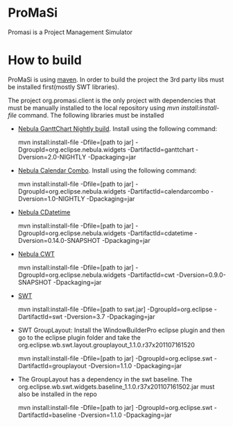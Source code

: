 ProMaSi
=============================
Promasi is a Project Management Simulator

How to build
=============================
ProMaSi is using [maven](http://www.apache.org/).
In order to build the project the 3rd party libs must be installed first(mostly SWT libraries).

The project org.promasi.client is the only project with dependencies that must be manually installed 
to the local repository using *mvn install:install-file* command.
The following libraries must be installed

*	[Nebula GanttChart Nightly build](http://www.hexapixel.com/files/nightly/org.eclipse.nebula.widgets.ganttchart-2.0-NIGHTLY.jar). Install using the following command:

	mvn install:install-file -Dfile=[path to jar] -DgroupId=org.eclipse.nebula.widgets -DartifactId=ganttchart -Dversion=2.0-NIGHTLY -Dpackaging=jar
	
*	[Nebula Calendar Combo](http://www.hexapixel.com/files/nightly/org.eclipse.nebula.widgets.calendarcombo-1.0-NIGHTLY.jar). Install using the following command:
	
	mvn install:install-file -Dfile=[path to jar] -DgroupId=org.eclipse.nebula.widgets -DartifactId=calendarcombo -Dversion=1.0-NIGHTLY -Dpackaging=jar
	
*	[Nebula CDatetime](https://hudson.eclipse.org/hudson/job/maven-nebula-inc-nightly/lastSuccessfulBuild/artifact/org.eclipse.nebula.widgets.cdatetime/target/org.eclipse.nebula.widgets.cdatetime-0.14.0-SNAPSHOT.jar)

	mvn install:install-file -Dfile=[path to jar] -DgroupId=org.eclipse.nebula.widgets -DartifactId=cdatetime -Dversion=0.14.0-SNAPSHOT -Dpackaging=jar
	
*	[Nebula CWT](https://hudson.eclipse.org/hudson/job/maven-nebula-inc-nightly/lastSuccessfulBuild/artifact/org.eclipse.nebula.cwt/target/org.eclipse.nebula.cwt-0.9.0-SNAPSHOT.jar)

	mvn install:install-file -Dfile=[path to jar] -DgroupId=org.eclipse.nebula.widgets -DartifactId=cwt -Dversion=0.9.0-SNAPSHOT -Dpackaging=jar
	
*	[SWT](http://www.eclipse.org/swt/)

	mvn install:install-file -Dfile=[path to swt.jar] -DgroupId=org.eclipse -DartifactId=swt -Dversion=3.7 -Dpackaging=jar
	
*	SWT GroupLayout: Install the WindowBuilderPro eclipse plugin and then go to the eclipse plugin folder and take the org.eclipse.wb.swt.layout.grouplayout_1.1.0.r37x201107161520

	mvn install:install-file -Dfile=[path to jar] -DgroupId=org.eclipse.swt -DartifactId=grouplayout -Dversion=1.1.0 -Dpackaging=jar
	
*	The GroupLayout has a dependency in the swt baseline. The org.eclipse.wb.swt.widgets.baseline_1.1.0.r37x201107161502.jar must also be installed in the repo

	 mvn install:install-file -Dfile=[path to jar] -DgroupId=org.eclipse.swt -DartifactId=baseline -Dversion=1.1.0 -Dpackaging=jar
	 